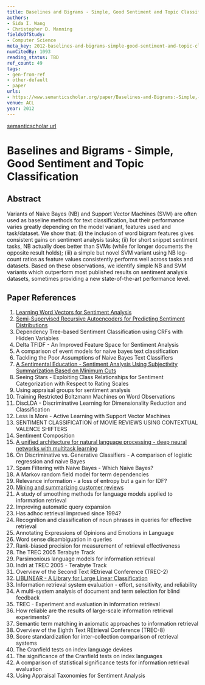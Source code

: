 ```yaml
---
title: Baselines and Bigrams - Simple, Good Sentiment and Topic Classification
authors:
- Sida I. Wang
- Christopher D. Manning
fieldsOfStudy:
- Computer Science
meta_key: 2012-baselines-and-bigrams-simple-good-sentiment-and-topic-classification
numCitedBy: 1093
reading_status: TBD
ref_count: 49
tags:
- gen-from-ref
- other-default
- paper
urls:
- https://www.semanticscholar.org/paper/Baselines-and-Bigrams:-Simple,-Good-Sentiment-and-Wang-Manning/dc0975ae518a5b30e60fde23a41c74bafd7c6f8c?sort=total-citations
venue: ACL
year: 2012
---
```


[semanticscholar url](https://www.semanticscholar.org/paper/Baselines-and-Bigrams:-Simple,-Good-Sentiment-and-Wang-Manning/dc0975ae518a5b30e60fde23a41c74bafd7c6f8c?sort=total-citations)

# Baselines and Bigrams - Simple, Good Sentiment and Topic Classification

## Abstract

Variants of Naive Bayes (NB) and Support Vector Machines (SVM) are often used as baseline methods for text classification, but their performance varies greatly depending on the model variant, features used and task/dataset. We show that: (i) the inclusion of word bigram features gives consistent gains on sentiment analysis tasks; (ii) for short snippet sentiment tasks, NB actually does better than SVMs (while for longer documents the opposite result holds); (iii) a simple but novel SVM variant using NB log-count ratios as feature values consistently performs well across tasks and datasets. Based on these observations, we identify simple NB and SVM variants which outperform most published results on sentiment analysis datasets, sometimes providing a new state-of-the-art performance level.

## Paper References

1. [Learning Word Vectors for Sentiment Analysis](2011-learning-word-vectors-for-sentiment-analysis)
2. [Semi-Supervised Recursive Autoencoders for Predicting Sentiment Distributions](2011-semi-supervised-recursive-autoencoders-for-predicting-sentiment-distributions)
3. Dependency Tree-based Sentiment Classification using CRFs with Hidden Variables
4. Delta TFIDF - An Improved Feature Space for Sentiment Analysis
5. A comparison of event models for naive bayes text classification
6. Tackling the Poor Assumptions of Naive Bayes Text Classifiers
7. [A Sentimental Education - Sentiment Analysis Using Subjectivity Summarization Based on Minimum Cuts](2004-a-sentimental-education-sentiment-analysis-using-subjectivity-summarization-based-on-minimum-cuts)
8. Seeing Stars - Exploiting Class Relationships for Sentiment Categorization with Respect to Rating Scales
9. Using appraisal groups for sentiment analysis
10. Training Restricted Boltzmann Machines on Word Observations
11. DiscLDA - Discriminative Learning for Dimensionality Reduction and Classification
12. Less is More - Active Learning with Support Vector Machines
13. SENTIMENT CLASSIFICATION of MOVIE REVIEWS USING CONTEXTUAL VALENCE SHIFTERS
14. Sentiment Composition
15. [A unified architecture for natural language processing - deep neural networks with multitask learning](2008-a-unified-architecture-for-natural-language-processing-deep-neural-networks-with-multitask-learning)
16. On Discriminative vs. Generative Classifiers - A comparison of logistic regression and naive Bayes
17. Spam Filtering with Naive Bayes - Which Naive Bayes?
18. A Markov random field model for term dependencies
19. Relevance information - a loss of entropy but a gain for IDF?
20. [Mining and summarizing customer reviews](2004-mining-and-summarizing-customer-reviews)
21. A study of smoothing methods for language models applied to information retrieval
22. Improving automatic query expansion
23. Has adhoc retrieval improved since 1994?
24. Recognition and classification of noun phrases in queries for effective retrieval
25. Annotating Expressions of Opinions and Emotions in Language
26. Word sense disambiguation in queries
27. Rank-biased precision for measurement of retrieval effectiveness
28. The TREC 2005 Terabyte Track
29. Parsimonious language models for information retrieval
30. Indri at TREC 2005 - Terabyte Track
31. Overview of the Second Text REtrieval Conference (TREC-2)
32. [LIBLINEAR - A Library for Large Linear Classification](2008-liblinear-a-library-for-large-linear-classification)
33. Information retrieval system evaluation - effort, sensitivity, and reliability
34. A multi-system analysis of document and term selection for blind feedback
35. TREC - Experiment and evaluation in information retrieval
36. How reliable are the results of large-scale information retrieval experiments?
37. Semantic term matching in axiomatic approaches to information retrieval
38. Overview of the Eighth Text REtrieval Conference (TREC-8)
39. Score standardization for inter-collection comparison of retrieval systems
40. The Cranfield tests on index language devices
41. The significance of the Cranfield tests on index languages
42. A comparison of statistical significance tests for information retrieval evaluation
43. Using Appraisal Taxonomies for Sentiment Analysis
